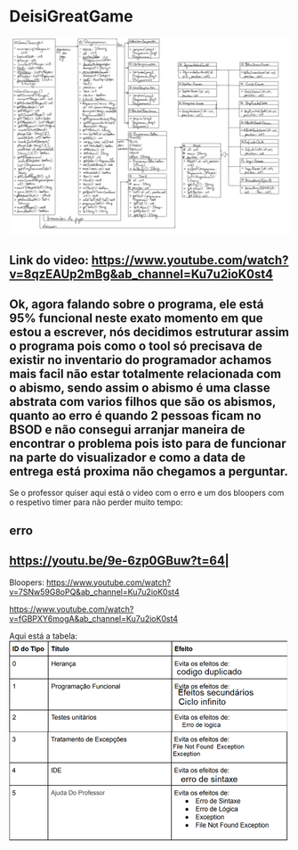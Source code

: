 # DeisiGreatGame
![](diagrama.png?raw=true "Diagrama UML")

Link do video:
https://www.youtube.com/watch?v=8qzEAUp2mBg&ab_channel=Ku7u2ioK0st4
-----------------------------------------------------------------------------------------------------------------------------------------------------------------------------------
Ok, agora falando sobre o programa, ele está 95% funcional neste exato momento em que estou a escrever, nós decidimos estruturar assim o programa pois como o tool só precisava de existir no inventario do programador achamos mais facil não estar totalmente relacionada com o abismo, sendo assim o abismo é uma classe abstrata com varios filhos que são os abismos, quanto ao erro é quando 2 pessoas ficam no BSOD e não consegui arranjar maneira de encontrar o problema pois isto para de funcionar na parte do visualizador e como a data de entrega está proxima não chegamos a perguntar.
-----------------------------------------------------------------------------------------------------------------------------------------------------------------------------------
Se o professor quiser aqui está o video com o erro e um dos bloopers com o respetivo timer para não perder muito tempo:


erro
----------------------------------
https://youtu.be/9e-6zp0GBuw?t=64|
----------------------------------
Bloopers:
https://www.youtube.com/watch?v=7SNw59G8oPQ&ab_channel=Ku7u2ioK0st4



https://www.youtube.com/watch?v=fGBPXY6mogA&ab_channel=Ku7u2ioK0st4

Aqui está a tabela:
![](tabela_preenchida.png?raw=true "Tabela preenchida")
